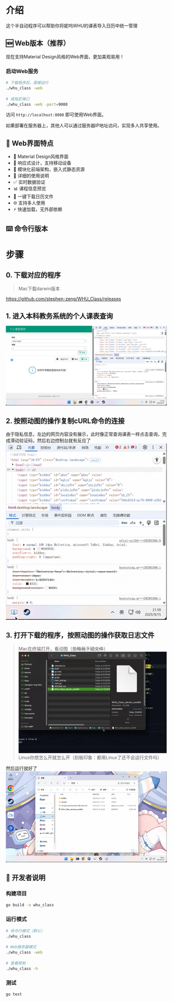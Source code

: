 # 介绍
这个半自动程序可以帮助你将妮呜WHU的课表导入日历中统一管理

## 🆕 Web版本（推荐）
现在支持Material Design风格的Web界面，更加美观易用！

### 启动Web服务
```bash
# 下载程序后，直接运行
./whu_class -web

# 或指定端口
./whu_class -web -port=9000
```

访问 `http://localhost:8080` 即可使用Web界面。

如果部署在服务器上，其他人可以通过服务器IP地址访问，实现多人共享使用。

## 📱 Web界面特点
- 🎨 Material Design风格界面
- 📱 响应式设计，支持移动设备
- 🔧 模块化前端架构，嵌入式静态资源
- 📝 详细的使用说明
- ✅ 实时数据验证
- 📊 课程信息预览
- 💾 一键下载日历文件
- 🌐 支持多人使用
- ⚡ 快速加载，无外部依赖

## ⌨️ 命令行版本

# 步骤
## 0. 下载对应的程序
> Mac下载darwin版本
 
https://github.com/stephen-zeng/WHU_Class/releases

## 1. 进入本科教务系统的个人课表查询
![](https://raw.githubusercontent.com/stephen-zeng/WHU_Class/refs/heads/main/guide/1.jpg)

## 2. 按照动图的操作复制cURL命令的连接
由于隐私信息，左边的网页内容没有展示，此时像正常查询课表一样点击查询，完成滑动验证码，然后右边控制台就有反应了
![](https://raw.githubusercontent.com/stephen-zeng/WHU_Class/refs/heads/main/guide/2.gif)

## 3. 打开下载的程序，按照动图的操作获取日志文件
> Mac在终端打开，看动图（~~忽略我下错文件~~）
> ![](https://raw.githubusercontent.com/stephen-zeng/WHU_Class/refs/heads/main/guide/4.gif)
> Linux你想怎么开就怎么开（刻板印象：都用Linux了还不会运行文件吗）

然后运行就好了
![](https://raw.githubusercontent.com/stephen-zeng/WHU_Class/refs/heads/main/guide/3.gif)

## 🚀 开发者说明

### 构建项目
```bash
go build -o whu_class
```

### 运行模式
```bash
# 命令行模式（默认）
./whu_class

# Web服务器模式
./whu_class -web

# 查看帮助
./whu_class -h
```

### 测试
```bash
go test
```
